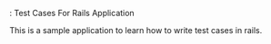 : Test Cases For Rails Application

This is a sample application to learn how to write test cases in rails.